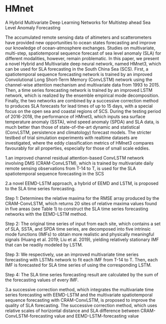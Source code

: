 # HMnet
A Hybrid Multivariate Deep Learning Networks for Multistep ahead Sea Level Anomaly Forecasting

The accumulated remote sensing data of altimeters and scatterometers have provided new opportunities to ocean states forecasting and improve our knowledge of ocean-atmosphere exchanges. Studies on multivariate, multi-step, spatiotemporal sequence forecast of sea level anomaly (SLA) for different modalities, however, remain problematic. In this paper, we present a novel Hybrid and Multivariate deep neural network, named HMnet3, which can be used for SLA forecasting in the South China Sea (SCS). First, a spatiotemporal sequence forecasting network is trained by an improved Convolutional Long Short-Term Memory (ConvLSTM) network using the channel-wise attention mechanism and multivariate data from 1993 to 2015. Then, a time series forecasting network is trained by an improved LSTM network, which is realized by the ensemble empirical mode decomposition. Finally, the two networks are combined by a successive correction method to produces SLA forecasts for lead times of up to 15 days, with a special focus on the open sea and coastal regions of SCS. During the testing period of 2016-2018, the performance of HMnet3, which inputs sea surface temperature anomaly (SSTA), wind speed anomaly (SPDA) and SLA data, is much better than those of state-of-the-art dynamic and statistical (ConvLSTM, persistence and climatology) forecast models. The stricter testbed of trial simulation experiments with realtime datasets are investigated, where the eddy classification metrics of HMnet3 compares favourably for all properties, especially for those of small scale eddies.


1.an improved channel residual attention-based ConvLSTM network involving DMS (CRAM-ConvLSTM), which is trained by multivariate daily remote sensing observations from T-14 to T, is used for the SLA spatiotemporal sequence forecasting in the SCS

2.a novel EEMD-LSTM approach, a hybrid of EEMD and LSTM, is proposed to the SLA time series forecasting. 

Step 1: Determines the relative maxima for the RMSE array produced by the CRAM-ConvLSTM, which returns 20 sites of relative maxima values found in five areas (see Table 1) to construct the SLA time series forecasting networks with the EEMD-LSTM method. 

Step 2: The original time series of input   from each site, which contains a set of SLA, SSTA, and SPDA time series,  are decomposed into five intrinsic mode functions (IMFs) to obtain more realistic and physically meaningful signals (Huang et al. 2019; Liu et al. 2019), yielding relatively stationary IMF that can be readily modeled by LSTM. 

Step 3: We respectively, use an improved multivariate time series forecasting with LSTMs network to fit each IMF from T-14 to T. Then, each IMF is forecasted for SLA time series of  using the corresponding LSTM. 

Step 4: The SLA time series forecasting result are calculated by the sum of the forecasting values of every IMF. 

3.a successive correction method, which integrates the multivariate time series forecasting with EEMD-LSTM and the multivariate spatiotemporal sequence forecasting with CRAM-ConvLSTM, is proposed to improve the quality of SLA forecasting. The successive correction method, which uses relative scales of horizontal distance and SLA difference between CRAM-ConvLSTM-forecasting value and EEMD-LSTM-forecasting value
